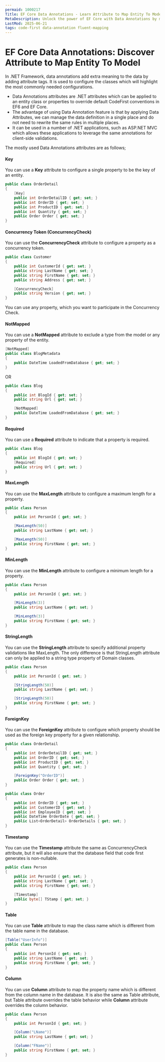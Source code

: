 ```yaml
---
permaid: 1000217
Title: EF Core Data Annotations - Learn Attribute to Map Entity To Model
MetaDescription: Unlock the power of EF Core with Data Annotations by mapping your entity to your model with attributes. Learn about the advantages of this approach and all possible data annotations.
LastMod: 2025-06-21
tags: code-first data-annotation fluent-mapping
---
```


# EF Core Data Annotations: Discover Attribute to Map Entity To Model

In .NET Framework, data annotations add extra meaning to the data by adding attribute tags. It is used to configure the classes which will highlight the most commonly needed configurations.

 - Data Annotations attributes are .NET attributes which can be applied to an entity class or properties to override default CodeFirst conventions in EF6 and EF Core.
 - The advantage of using Data Annotation feature is that by applying Data Attributes, we can manage the data definition in a single place and do not need to rewrite the same rules in multiple places.
 - It can be used in a number of .NET applications, such as ASP.NET MVC which allows these applications to leverage the same annotations for client-side validations.

The mostly used Data Annotations attributes are as follows;

#### Key

You can use a **Key** attribute to configure a single property to be the key of an entity.


```csharp
public class OrderDetail
{
    [Key]
    public int OrderDetailID { get; set; }
    public int OrderID { get; set; }
    public int ProductID { get; set; }
    public int Quantity { get; set; }
    public Order Order { get; set; }
}
``` 

#### Concurrency Token (ConcurrencyCheck)

You can use the **ConcurrencyCheck** attribute to configure a property as a concurrency token.


```csharp
public class Customer
{
    public int CustomerId { get; set; }
    public string LastName { get; set; }
    public string FirstName { get; set; }
    public string Address { get; set; }

    [ConcurrencyCheck]
    public string Version { get; set; }
}
``` 

You can use any property, which you want to participate in the Concurrency Check.
#### NotMapped

You can use a **NotMapped** attribute to exclude a type from the model or any property of the entity.


```csharp
[NotMapped]
public class BlogMetadata
{
    public DateTime LoadedFromDatabase { get; set; }
}
``` 

OR


```csharp
public class Blog
{
    public int BlogId { get; set; }
    public string Url { get; set; }

    [NotMapped]
    public DateTime LoadedFromDatabase { get; set; }
}
``` 

#### Required

You can use a **Required** attribute to indicate that a property is required.


```csharp
public class Blog
{
    public int BlogId { get; set; }
    [Required]
    public string Url { get; set; }
}
``` 

#### MaxLength

You can use the **MaxLength** attribute to configure a maximum length for a property. 


```csharp
public class Person
{
    public int PersonId { get; set; }

    [MaxLength(50)]
    public string LastName { get; set; }

    [MaxLength(50)]
    public string FirstName { get; set; }
}
``` 


#### MinLength 

You can use the **MinLength** attribute to configure a minimum length for a property. 


```csharp
public class Person
{
    public int PersonId { get; set; }

    [MinLength(3)]
    public string LastName { get; set; }

    [MinLength(3)]
    public string FirstName { get; set; }
}
```

#### StringLength

You can use the **StringLength** attribute to specify additional property validations like MaxLength. The only difference is that StringLength attribute can only be applied to a string type property of Domain classes.


```csharp
public class Person
{
    public int PersonId { get; set; }

    [StringLength(50)]
    public string LastName { get; set; }

    [StringLength(50)]
    public string FirstName { get; set; }
}
``` 

#### ForeignKey

You can use the **ForeignKey** attribute to configure which property should be used as the foreign key property for a given relationship.


```csharp
public class OrderDetail
{
    public int OrderDetailID { get; set; }
    public int OrderID { get; set; }
    public int ProductID { get; set; }
    public int Quantity { get; set; }

    [ForeignKey("OrderID")]
    public Order Order { get; set; }
}

public class Order
{
    public int OrderID { get; set; }
    public int CustomerID { get; set; }
    public int EmployeeID { get; set; }
    public DateTime OrderDate { get; set; }
    public List<OrderDetail> OrderDetails { get; set; }
}
``` 

#### Timestamp

You can use the **Timestamp** attribute the same as ConcurrencyCheck attribute, but it will also ensure that the database field that code first generates is non-nullable.


```csharp
public class Person
{
    public int PersonId { get; set; }
    public string LastName { get; set; }
    public string FirstName { get; set; }

    [Timestamp]
    public byte[] TStamp { get; set; }
}
``` 

#### Table

You can use **Table** attribute to map the class name which is different from the table name in the database.


```csharp
[Table("UserInfo")]
public class Person
{
    public int PersonId { get; set; }
    public string LastName { get; set; }
    public string FirstName { get; set; }
}
``` 

#### Column

You can use **Column** attribute to map the property name which is different from the column name in the database. It is also the same as Table attribute, but Table attribute overrides the table behavior while **Column** attribute overrides the column behavior.


```csharp
public class Person
{
    public int PersonId { get; set; }

    [Column("LName")]
    public string LastName { get; set; }

    [Column("FName")]
    public string FirstName { get; set; }
}
``` 

